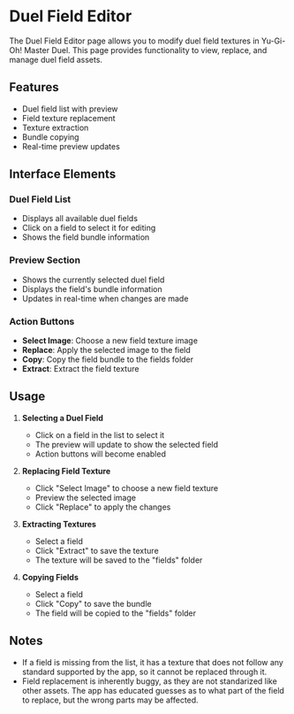 # Duel Field Editor

The Duel Field Editor page allows you to modify duel field textures in Yu-Gi-Oh! Master Duel. This page provides functionality to view, replace, and manage duel field assets.

## Features

- Duel field list with preview
- Field texture replacement
- Texture extraction
- Bundle copying
- Real-time preview updates

## Interface Elements

### Duel Field List

- Displays all available duel fields
- Click on a field to select it for editing
- Shows the field bundle information

### Preview Section

- Shows the currently selected duel field
- Displays the field's bundle information
- Updates in real-time when changes are made

### Action Buttons

- **Select Image**: Choose a new field texture image
- **Replace**: Apply the selected image to the field
- **Copy**: Copy the field bundle to the fields folder
- **Extract**: Extract the field texture

## Usage

1. **Selecting a Duel Field**
   - Click on a field in the list to select it
   - The preview will update to show the selected field
   - Action buttons will become enabled

2. **Replacing Field Texture**
   - Click "Select Image" to choose a new field texture
   - Preview the selected image
   - Click "Replace" to apply the changes

3. **Extracting Textures**
   - Select a field
   - Click "Extract" to save the texture
   - The texture will be saved to the "fields" folder

4. **Copying Fields**
   - Select a field
   - Click "Copy" to save the bundle
   - The field will be copied to the "fields" folder

## Notes

- If a field is missing from the list, it has a texture that does not follow any standard supported by the app, so it cannot be replaced through it.
- Field replacement is inherently buggy, as they are not standarized like other assets. The app has educated guesses as to what part of the field to replace, but the wrong parts may be affected.
